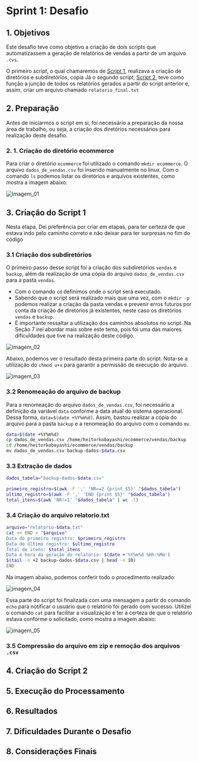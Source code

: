 # **Sprint 1: Desafio**

## 1. Objetivos

Este desafio teve como objetivo a criação de dois scripts que automatizassem a geração de relatórios de vendas a partir de um arquivo `.cvs`.

O primeiro script, o qual chamaremos de [Script 1](https://github.com/heitorkobayashi/PB-HEITOR-KOBAYASHI/blob/main/Sprint%201/desafio/entregaveis/ecommerce/processamento_de_vendas.sh), realizava a criação de diretórios e subdiretórios, copia Já o segundo script, [Script 2](https://github.com/heitorkobayashi/PB-HEITOR-KOBAYASHI/blob/main/Sprint%201/desafio/entregaveis/ecommerce/consolidador_de_processamento_de_vendas.sh), teve como função a junção de todos os relatórios gerados a partir do script anterior e, assim, criar um arquivo chamado `relatorio_final.txt`
## 2. Preparação

Antes de iniciarmos o script em si, foi necessário a preparação da nossa área de trabalho, ou seja, a criação dos diretórios necessários para realização deste desafio.

### 2. 1. Criação do diretório ecommerce

Para criar o diretório `ecommerce` foi utilizado o comando `mkdir ecommerce`. O arquivo `dados_de_vendas.csv` foi inserido manualmente no linux. Com o comando `ls` podemos listar os diretórios e arquivos existentes, como mostra a imagem abaixo:

![imagem_01](https://github.com/heitorkobayashi/PB-HEITOR-KOBAYASHI/blob/main/Sprint%201/evidencias/01_criacao_pasta_ecommerce.png) 


## 3. Criação do Script 1

Nesta etapa, Dei preferência por criar em etapas, para ter certeza de que estava indo pelo caminho correto e não deixar para ter surpresas no fim do código

### 3.1 Criação dos subdiretórios

O primeiro passo desse script foi a criação dos subdiretórios `vendas` e `backup`, além da realização de uma cópia do arquivo `dados_de_vendas.csv` para a pasta `vendas`.

- Com o comando `cd` definimos onde o script será executado.
- Sabendo que o script será realizado mais que uma vez, com o `mkdir -p` podemos realizar a criação da pasta vendas e prevenir erros futuros por conta da criação de diretórios já existentes, neste caso os diretórios `vendas` e `backup`. 
- É importante ressaltar a utilização dos caminhos absolutos no script. Na Seção 7 irei abordar mais sobre este tema, pois foi uma das maiores dificuldades que tive na realização deste código.

![imagem_02](https://github.com/heitorkobayashi/PB-HEITOR-KOBAYASHI/blob/main/Sprint%201/evidencias/02_codigo_criacao_subdiretorios.png) 

Abaixo, podemos ver o resultado desta primeira parte do script. Nota-se a utilização do `chmod u+x` para garantir a permissão de execução do arquivo. 

![imagem_03](https://github.com/heitorkobayashi/PB-HEITOR-KOBAYASHI/blob/main/Sprint%201/evidencias/03_resultado_codigo_criacao_subdiretorios.png) 

### 3.2 Renomeação do arquivo de backup

Para a renomeação do arquivo `dados_de_vendas.csv`, foi necessário a definição da variável `data` conforme a data atual do sistema operacional. Dessa forma, `data=$(date +%Y%m%d)`. Assim, bastou realizar a cópia do arquivo para a pasta `backup` e a renomeação do arquivo com o comando `mv`.

```bash
data=$(date +%Y%m%d)
cp dados_de_vendas.csv /home/heitorkobayashi/ecommerce/vendas/backup
cd /home/heitorkobayashi/ecommerce/vendas/backup
mv dados_de_vendas.csv backup-dados-$data.csv
```

### 3.3 Extração de dados

```bash
dados_tabela="backup-dados-$data.csv"
```
```bash
primeiro_registro=$(awk -F ',' 'NR==2 {print $5}' "$dados_tabela")
ultimo_registro=$(awk -F ',' 'END {print $5}' "$dados_tabela")
total_itens=$(awk 'NR!=1' "$dados_tabela" | wc -l)
```

### 3.4 Criação do arquivo relatorio.txt

```bash
arquivo="relatorio-$data.txt"
cat << END > "$arquivo"
Data do primeiro registro: $primeiro_registro
Data do último registro: $ultimo_registro
Total de itens: $total_itens
Data e hora da geração do relatório: $(date +'%Y%m%d %Hh:%Mm')
$(tail -n +2 backup-dados-$data.csv | head -n 10)
END
```

Na imagem abaixo, podemos conferir todo o procedimento realizado: 

![imagem_04](https://github.com/heitorkobayashi/PB-HEITOR-KOBAYASHI/blob/main/Sprint%201/evidencias/04_codigo_extracao_dados_criacao_relatorio.png) 

Essa parte do script foi finalizada com uma mensagem a partir do comando `echo` para notificar o usuário que o relatório foi gerado com sucesso. Utilizei o comando `cat` para facilitar a visualização e ter a certeza de que o relatório estava conforme o solicitado, como mostra a imagem abaixo:

![imagem_05](https://github.com/heitorkobayashi/PB-HEITOR-KOBAYASHI/blob/main/Sprint%201/evidencias/05_resultado_extracao_dados_criacao_relatorio.png)

### 3.5 Compressão do arquivo em zip e remoção dos arquivos `.csv`




## 4. Criação do Script 2


## 5. Execução do Processamento

## 6. Resultados

## 7. Dificuldades Durante o Desafio

## 8. Considerações Finais
